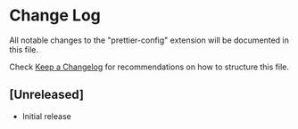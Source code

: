 # Change Log

All notable changes to the "prettier-config" extension will be documented in this file.

Check [Keep a Changelog](http://keepachangelog.com/) for recommendations on how to structure this file.

## [Unreleased]

- Initial release